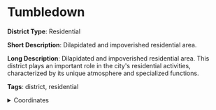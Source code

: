# Tumbledown

**District Type**: Residential

**Short Description**: Dilapidated and impoverished residential area.

**Long Description**: Dilapidated and impoverished residential area. This district plays an important role in the city's residential activities, characterized by its unique atmosphere and specialized functions.

**Tags**: district, residential

<details>
<summary>Coordinates</summary>

- [3236,1112]
- [3202,1206]
- [3214,1336]
- [3344,1426]
- [3352,1610]
- [3538,1808]
- [3664,1810]
- [3836,1662]
- [3888,1664]
- [3992,1614]
- [4064,1622]
- [4078,1582]
- [4142,1560]
- [4198,1432]
- [4330,1394]
- [4436,1342]
- [4214,938]
- [4112,972]
- [3944,896]
- [3884,758]
- [3742,780]
- [3662,844]
- [3730,1000]
- [3686,1074]
- [3440,1144]
- [3376,1046]

</details>
